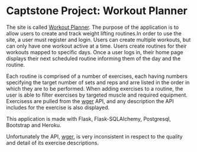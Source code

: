 
# Captstone Project: Workout Planner

The site is called [Workout Planner](https://capstone1-steven-daddario.herokuapp.com/). The purpose of the application is to allow users to create and track weight lifting routines.In order to use the site, a user must register and login. Users can create multiple workouts, but can only have one workout active at a time. Users create routines for their workouts mapped to specific days. Once a user logs in, their home page displays their next scheduled routine informing them of the day and the routine.

Each routine is comprised of a number of exercises, each having numbers specifying the target number of sets and reps and arre listed in the order in which they are to be performed. When adding exercises to a routine, the user is able to filter exercises by targeted muscle and required equipment. Exercisess are pulled from the [wger](https://wger.de/en/software/api) API, and any description the API includes for the exercise is also displayed. 

This application is made with Flask, Flask-SQLAlchemy, Postgresql, Bootstrap and Heroku.

Unfortunately the API, [wger](https://wger.de/en/software/api), is very inconsistent in respect to the quality and detail of its exercise descriptions. 


